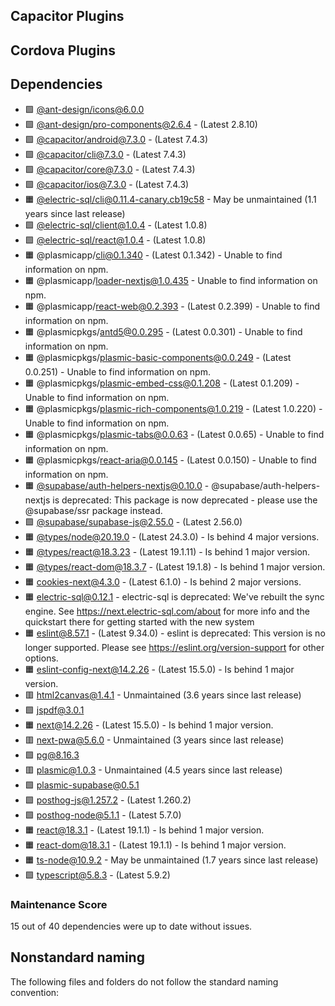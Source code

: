 ## Capacitor Plugins

## Cordova Plugins

## Dependencies

- 🟩 [@ant-design/icons@6.0.0](https://github.com/ant-design/ant-design-icons.git#master)
- 🟩 [@ant-design/pro-components@2.6.4](https://github.com/ant-design/pro-components.git) - (Latest 2.8.10)
- 🟩 [@capacitor/android@7.3.0](https://github.com/ionic-team/capacitor.git) - (Latest 7.4.3)
- 🟩 [@capacitor/cli@7.3.0](https://github.com/ionic-team/capacitor.git) - (Latest 7.4.3)
- 🟩 [@capacitor/core@7.3.0](https://github.com/ionic-team/capacitor.git) - (Latest 7.4.3)
- 🟩 [@capacitor/ios@7.3.0](https://github.com/ionic-team/capacitor.git) - (Latest 7.4.3)
- 🟧 [@electric-sql/cli@0.11.4-canary.cb19c58](https://github.com/electric-sql/electric.git#main) - May be unmaintained (1.1 years since last release)
- 🟩 [@electric-sql/client@1.0.4](https://github.com/electric-sql/electric.git) - (Latest 1.0.8)
- 🟩 [@electric-sql/react@1.0.4](https://github.com/electric-sql/electric.git) - (Latest 1.0.8)
- 🟧 @plasmicapp/cli@0.1.340 - (Latest 0.1.342) - Unable to find information on npm.
- 🟧 @plasmicapp/loader-nextjs@1.0.435 - Unable to find information on npm.
- 🟧 @plasmicapp/react-web@0.2.393 - (Latest 0.2.399) - Unable to find information on npm.
- 🟧 @plasmicpkgs/antd5@0.0.295 - (Latest 0.0.301) - Unable to find information on npm.
- 🟧 @plasmicpkgs/plasmic-basic-components@0.0.249 - (Latest 0.0.251) - Unable to find information on npm.
- 🟧 @plasmicpkgs/plasmic-embed-css@0.1.208 - (Latest 0.1.209) - Unable to find information on npm.
- 🟧 @plasmicpkgs/plasmic-rich-components@1.0.219 - (Latest 1.0.220) - Unable to find information on npm.
- 🟧 @plasmicpkgs/plasmic-tabs@0.0.63 - (Latest 0.0.65) - Unable to find information on npm.
- 🟧 @plasmicpkgs/react-aria@0.0.145 - (Latest 0.0.150) - Unable to find information on npm.
- 🟧 [@supabase/auth-helpers-nextjs@0.10.0](https://github.com/supabase/auth-helpers.git) - @supabase/auth-helpers-nextjs is deprecated: This package is now deprecated - please use the @supabase/ssr package instead.
- 🟩 [@supabase/supabase-js@2.55.0](https://github.com/supabase/supabase-js.git) - (Latest 2.56.0)
- 🟧 [@types/node@20.19.0](https://github.com/DefinitelyTyped/DefinitelyTyped.git) - (Latest 24.3.0) - Is behind 4 major versions.
- 🟧 [@types/react@18.3.23](https://github.com/DefinitelyTyped/DefinitelyTyped.git) - (Latest 19.1.11) - Is behind 1 major version.
- 🟧 [@types/react-dom@18.3.7](https://github.com/DefinitelyTyped/DefinitelyTyped.git) - (Latest 19.1.8) - Is behind 1 major version.
- 🟧 [cookies-next@4.3.0](https://github.com/andreizanik/cookies-next.git) - (Latest 6.1.0) - Is behind 2 major versions.
- 🟧 [electric-sql@0.12.1](https://github.com/electric-sql/electric.git#main) - electric-sql is deprecated: We've rebuilt the sync engine. See https://next.electric-sql.com/about for more info and the quickstart there for getting started with the new system
- 🟧 [eslint@8.57.1](https://github.com/eslint/eslint.git) - (Latest 9.34.0) - eslint is deprecated: This version is no longer supported. Please see https://eslint.org/version-support for other options.
- 🟧 [eslint-config-next@14.2.26](https://github.com/vercel/next.js.git) - (Latest 15.5.0) - Is behind 1 major version.
- 🟥 [html2canvas@1.4.1](https://github.com/niklasvh/html2canvas.git) - Unmaintained (3.6 years since last release)
- 🟩 [jspdf@3.0.1](https://github.com/MrRio/jsPDF.git)
- 🟧 [next@14.2.26](https://github.com/vercel/next.js.git) - (Latest 15.5.0) - Is behind 1 major version.
- 🟥 [next-pwa@5.6.0](https://github.com/shadowwalker/next-pwa.git) - Unmaintained (3 years since last release)
- 🟩 [pg@8.16.3](https://github.com/brianc/node-postgres.git)
- 🟥 plasmic@1.0.3 - Unmaintained (4.5 years since last release)
- 🟩 [plasmic-supabase@0.5.1](https://github.com/plasmic-supabase/plasmic-supabase.git)
- 🟩 [posthog-js@1.257.2](https://github.com/PostHog/posthog-js.git) - (Latest 1.260.2)
- 🟩 [posthog-node@5.1.1](https://github.com/PostHog/posthog-js.git) - (Latest 5.7.0)
- 🟧 [react@18.3.1](https://github.com/facebook/react.git) - (Latest 19.1.1) - Is behind 1 major version.
- 🟧 [react-dom@18.3.1](https://github.com/facebook/react.git) - (Latest 19.1.1) - Is behind 1 major version.
- 🟧 [ts-node@10.9.2](https://github.com/TypeStrong/ts-node.git) - May be unmaintained (1.7 years since last release)
- 🟩 [typescript@5.8.3](https://github.com/microsoft/TypeScript.git) - (Latest 5.9.2)
### Maintenance Score
15 out of 40 dependencies were up to date without issues.



## Nonstandard naming
The following files and folders do not follow the standard naming convention:

